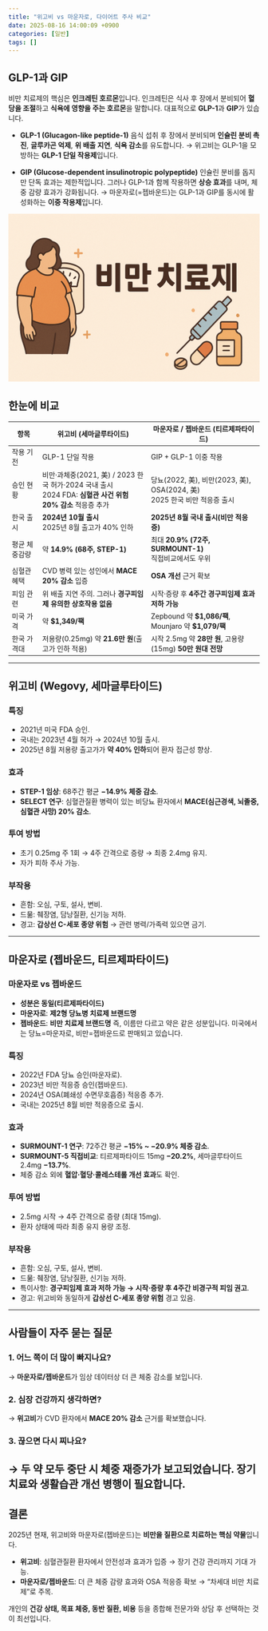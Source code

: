 ```yaml
---
title: "위고비 vs 마운자로, 다이어트 주사 비교"
date: 2025-08-16 14:00:09 +0900
categories: [일반]
tags: []
---
```


## GLP-1과 GIP

비만 치료제의 핵심은 **인크레틴 호르몬**입니다. 인크레틴은 식사 후 장에서 분비되어 **혈당을 조절**하고 **식욕에 영향을 주는 호르몬**을 말합니다. 대표적으로 **GLP-1**과 **GIP**가 있습니다.

* **GLP-1 (Glucagon-like peptide-1)**
  음식 섭취 후 장에서 분비되며 **인슐린 분비 촉진**, **글루카곤 억제**, **위 배출 지연**, **식욕 감소**를 유도합니다.
  → 위고비는 GLP-1을 모방하는 **GLP-1 단일 작용제**입니다.

* **GIP (Glucose-dependent insulinotropic polypeptide)**
  인슐린 분비를 돕지만 단독 효과는 제한적입니다. 그러나 GLP-1과 함께 작용하면 **상승 효과**를 내며, 체중 감량 효과가 강화됩니다.
  → 마운자로(=젭바운드)는 GLP-1과 GIP를 동시에 활성화하는 **이중 작용제**입니다.

![위고비](assets/img/normal/wegovy.png)

## 한눈에 비교

| 항목      | **위고비 (세마글루타이드)**                                                                | **마운자로 / 젭바운드 (티르제파타이드)**                                   |
| ------- | -------------------------------------------------------------------------------- | ----------------------------------------------------------- |
| 작용 기전   | GLP-1 단일 작용                                                                      | GIP + GLP-1 이중 작용                                           |
| 승인 현황   | 비만·과체중(2021, 美) / 2023 한국 허가·2024 국내 출시<br>2024 FDA: **심혈관 사건 위험 20% 감소** 적응증 추가 | 당뇨(2022, 美), 비만(2023, 美), OSA(2024, 美)<br>2025 한국 비만 적응증 출시 |
| 한국 출시   | **2024년 10월 출시**<br>2025년 8월 출고가 40% 인하                                          | **2025년 8월 국내 출시(비만 적응증)**                                  |
| 평균 체중감량 | 약 **14.9% (68주, STEP-1)**                                                        | 최대 **20.9% (72주, SURMOUNT-1)**<br>직접비교에서도 우위                |
| 심혈관 혜택  | CVD 병력 있는 성인에서 **MACE 20% 감소** 입증                                                | **OSA 개선** 근거 확보                                            |
| 피임 관련   | 위 배출 지연 주의. 그러나 **경구피임제 유의한 상호작용 없음**                                            | 시작·증량 후 **4주간 경구피임제 효과 저하 가능**                              |
| 미국 가격   | 약 **\$1,349/팩**                                                                  | Zepbound 약 **\$1,086/팩**, Mounjaro 약 **\$1,079/팩**          |
| 한국 가격대  | 저용량(0.25mg) 약 **21.6만 원**(출고가 인하 적용)                                             | 시작 2.5mg 약 **28만 원**, 고용량(15mg) **50만 원대 전망**               |

---

## 위고비 (Wegovy, 세마글루타이드)

### 특징

* 2021년 미국 FDA 승인.
* 국내는 2023년 4월 허가 → 2024년 10월 출시.
* 2025년 8월 저용량 출고가가 **약 40% 인하**되어 환자 접근성 향상.

### 효과

* **STEP-1 임상**: 68주간 평균 **−14.9% 체중 감소**.
* **SELECT 연구**: 심혈관질환 병력이 있는 비당뇨 환자에서 **MACE(심근경색, 뇌졸중, 심혈관 사망) 20% 감소**.

### 투여 방법

* 초기 0.25mg 주 1회 → 4주 간격으로 증량 → 최종 2.4mg 유지.
* 자가 피하 주사 가능.

### 부작용

* 흔함: 오심, 구토, 설사, 변비.
* 드묾: 췌장염, 담낭질환, 신기능 저하.
* 경고: **갑상선 C-세포 종양 위험** → 관련 병력/가족력 있으면 금기.

---

## 마운자로 (젭바운드, 티르제파타이드)

### 마운자로 vs 젭바운드

* **성분은 동일(티르제파타이드)**
* **마운자로**: **제2형 당뇨병 치료제 브랜드명**
* **젭바운드**: **비만 치료제 브랜드명**
  즉, 이름만 다르고 약은 같은 성분입니다. 미국에서는 당뇨=마운자로, 비만=젭바운드로 판매되고 있습니다.

### 특징

* 2022년 FDA 당뇨 승인(마운자로).
* 2023년 비만 적응증 승인(젭바운드).
* 2024년 OSA(폐쇄성 수면무호흡증) 적응증 추가.
* 국내는 2025년 8월 비만 적응증으로 출시.

### 효과

* **SURMOUNT-1 연구**: 72주간 평균 **−15% \~ −20.9% 체중 감소**.
* **SURMOUNT-5 직접비교**: 티르제파타이드 15mg **−20.2%**, 세마글루타이드 2.4mg **−13.7%**.
* 체중 감소 외에 **혈압·혈당·콜레스테롤 개선 효과**도 확인.

### 투여 방법

* 2.5mg 시작 → 4주 간격으로 증량 (최대 15mg).
* 환자 상태에 따라 최종 유지 용량 조정.

### 부작용

* 흔함: 오심, 구토, 설사, 변비.
* 드묾: 췌장염, 담낭질환, 신기능 저하.
* 특이사항: **경구피임제 효과 저하 가능 → 시작·증량 후 4주간 비경구적 피임 권고**.
* 경고: 위고비와 동일하게 **갑상선 C-세포 종양 위험** 경고 있음.

---

## 사람들이 자주 묻는 질문

### 1. 어느 쪽이 더 많이 빠지나요?

→ **마운자로/젭바운드**가 임상 데이터상 더 큰 체중 감소를 보입니다.

### 2. 심장 건강까지 생각하면?

→ **위고비**가 CVD 환자에서 **MACE 20% 감소** 근거를 확보했습니다.

### 3. 끊으면 다시 찌나요?

→ 두 약 모두 **중단 시 체중 재증가**가 보고되었습니다. 장기 치료와 생활습관 개선 병행이 필요합니다.
---

## 결론

2025년 현재, 위고비와 마운자로(젭바운드)는 **비만을 질환으로 치료하는 핵심 약물**입니다.

* **위고비**: 심혈관질환 환자에서 안전성과 효과가 입증 → 장기 건강 관리까지 기대 가능.
* **마운자로/젭바운드**: 더 큰 체중 감량 효과와 OSA 적응증 확보 → “차세대 비만 치료제”로 주목.

개인의 **건강 상태, 목표 체중, 동반 질환, 비용** 등을 종합해 전문가와 상담 후 선택하는 것이 최선입니다.